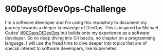 # 90DaysOfDevOps-Challenge
 
I'm a software developer and I'm using this repository to document my journey towards a deeper knowledge of DevOps. This is inspired by Michael Cades' [#90DaysOfDevOps](https://github.com/MichaelCade/90DaysOfDevOps) but builds onto my experience as a software developer. So no deep diving into Git basics, no chapter on a programming language. I will use the freed time to dive deeper into topics that are of special interest to software developers, like Kubernetes.
